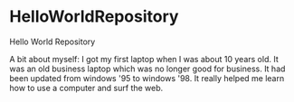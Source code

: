 # HelloWorldRepository
Hello World Repository

A bit about myself:
I got my first laptop when I was about 10 years old.  It was an old business laptop which was no longer good for business.  It had been updated from windows '95 to windows '98.  It really helped me learn how to use a computer and surf the web.
